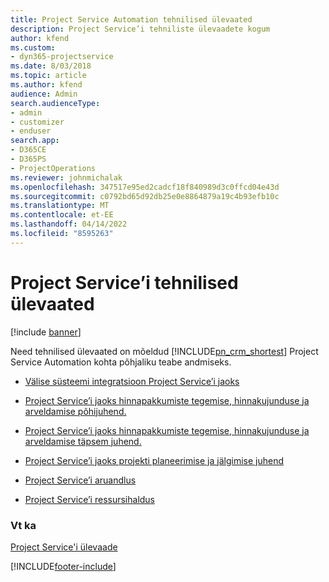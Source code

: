 ```yaml
---
title: Project Service Automation tehnilised ülevaated
description: Project Service’i tehniliste ülevaadete kogum
author: kfend
ms.custom:
- dyn365-projectservice
ms.date: 8/03/2018
ms.topic: article
ms.author: kfend
audience: Admin
search.audienceType:
- admin
- customizer
- enduser
search.app:
- D365CE
- D365PS
- ProjectOperations
ms.reviewer: johnmichalak
ms.openlocfilehash: 347517e95ed2cadcf18f840989d3c0ffcd04e43d
ms.sourcegitcommit: c0792bd65d92db25e0e8864879a19c4b93efb10c
ms.translationtype: MT
ms.contentlocale: et-EE
ms.lasthandoff: 04/14/2022
ms.locfileid: "8595263"
---
```

# <a name="white-papers-for-project-service"></a>Project Service’i tehnilised ülevaated

[!include [banner](../includes/psa-now-project-operations.md)]

Need tehnilised ülevaated on mõeldud [!INCLUDE[pn_crm_shortest](../includes/pn-crm-shortest.md)] Project Service Automation kohta põhjaliku teabe andmiseks.

-   [Välise süsteemi integratsioon Project Service’i jaoks](https://go.microsoft.com/fwlink/?LinkId=825445)

-   [Project Service’i jaoks hinnapakkumiste tegemise, hinnakujunduse ja arveldamise põhijuhend.](https://go.microsoft.com/fwlink/?LinkId=825241)

-   [Project Service’i jaoks hinnapakkumiste tegemise, hinnakujunduse ja arveldamise täpsem juhend.](https://go.microsoft.com/fwlink/?LinkId=825242)

-   [Project Service’i jaoks projekti planeerimise ja jälgimise juhend](https://go.microsoft.com/fwlink/?LinkId=825243)

-   [Project Service’i aruandlus](https://go.microsoft.com/fwlink/?LinkId=825446)

-   [Project Service’i ressursihaldus](https://go.microsoft.com/fwlink/?LinkId=825244)

### <a name="see-also"></a>Vt ka
 [Project Service'i ülevaade](../psa/overview.md)


[!INCLUDE[footer-include](../includes/footer-banner.md)]
